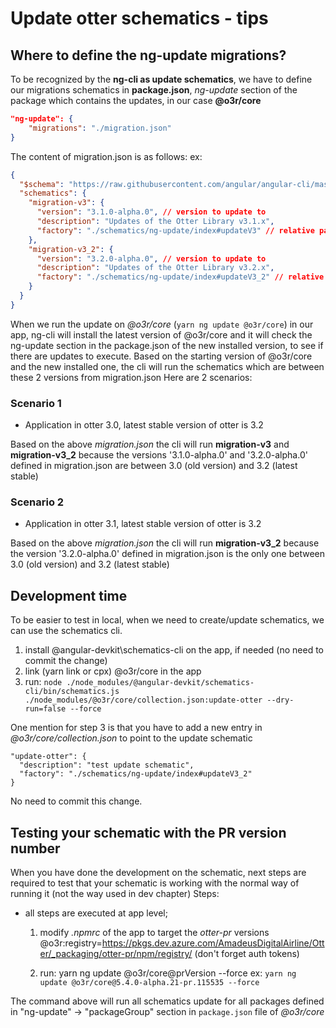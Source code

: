 # Update otter schematics - tips

## Where to define the ng-update migrations?

To be recognized by the __ng-cli as update schematics__, we have to define our migrations schematics in
__package.json__, _ng-update_ section of the package which contains the updates, in our case __@o3r/core__

```json
"ng-update": {
    "migrations": "./migration.json"
}
```

The content of migration.json is as follows:
ex:

```json
{
  "$schema": "https://raw.githubusercontent.com/angular/angular-cli/master/packages/angular_devkit/schematics/collection-schema.json",
  "schematics": {
    "migration-v3": {
      "version": "3.1.0-alpha.0", // version to update to
      "description": "Updates of the Otter Library v3.1.x",
      "factory": "./schematics/ng-update/index#updateV3" // relative path to the schematics factory function to execute
    },
    "migration-v3_2": {
      "version": "3.2.0-alpha.0", // version to update to
      "description": "Updates of the Otter Library v3.2.x",
      "factory": "./schematics/ng-update/index#updateV3_2" // relative path to the schematics factory function to execute
    }
  }
}
```

When we run the update on _@o3r/core_ (```yarn ng update @o3r/core```) in our app, ng-cli will install the latest version of @o3r/core and
it will check the ng-update section in the package.json of the new installed version, to see if there are updates to execute.
Based on the starting version of @o3r/core and the new installed one, the cli will run the schematics which are between these 2 versions from migration.json
Here are 2 scenarios:

### Scenario 1

- Application in otter 3.0, latest stable version of otter is 3.2

Based on the above _migration.json_ the cli will run __migration-v3__ and __migration-v3_2__ because the versions '3.1.0-alpha.0' and '3.2.0-alpha.0' defined in migration.json are between 3.0 (old version) and 3.2 (latest stable)

### Scenario 2

- Application in otter 3.1, latest stable version of otter is 3.2

Based on the above _migration.json_ the cli will run __migration-v3_2__ because the version '3.2.0-alpha.0' defined in migration.json is the only one between 3.0 (old version) and 3.2 (latest stable)

## Development time

To be easier to test in local, when we need to create/update schematics, we can use the schematics cli.

  1. install @angular-devkit\schematics-cli on the app, if needed (no need to commit the change)
  2. link (yarn link or cpx) @o3r/core in the app
  3. run:
  ```node ./node_modules/@angular-devkit/schematics-cli/bin/schematics.js ./node_modules/@o3r/core/collection.json:update-otter --dry-run=false --force```

One mention for step 3 is that you have to add a new entry in _@o3r/core/collection.json_ to point to the update schematic

```
"update-otter": {
  "description": "test update schematic",
  "factory": "./schematics/ng-update/index#updateV3_2"
}
```

No need to commit this change.

## Testing your schematic with the PR version number

When you have done the development on the schematic, next steps are required to test that your schematic is working with the normal way of running it (not the way used in dev chapter)
Steps:

- all steps are executed at app level;

  1. modify _.npmrc_ of the app to target the _otter-pr_ versions
  @o3r:registry=<https://pkgs.dev.azure.com/AmadeusDigitalAirline/Otter/_packaging/otter-pr/npm/registry/> (don't forget auth tokens)

  2. run: yarn ng update @o3r/core@prVersion --force
  ex: ```yarn ng update @o3r/core@5.4.0-alpha.21-pr.115535 --force```

The command above will run all schematics update for all packages defined in "ng-update" -> "packageGroup" section in `package.json` file of _@o3r/core_
